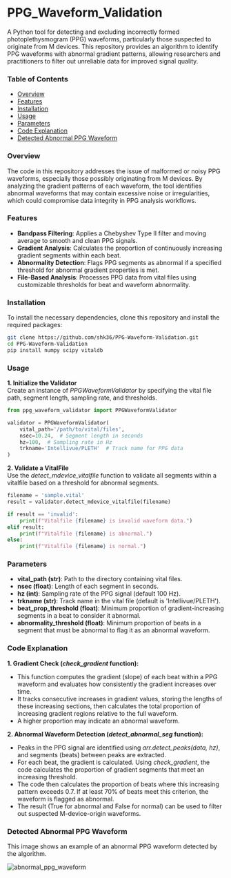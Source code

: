 # PPG_Waveform_Validation

A Python tool for detecting and excluding incorrectly formed photoplethysmogram (PPG) waveforms, particularly those suspected to originate from M devices. This repository provides an algorithm to identify PPG waveforms with abnormal gradient patterns, allowing researchers and practitioners to filter out unreliable data for improved signal quality.

### Table of Contents
- [Overview](#overview)<br>
- [Features](#features)<br>
- [Installation](#installation)<br>
- [Usage](#usage)<br>
- [Parameters](#parameters)<br>
- [Code Explanation](#code-explanation)<br>
- [Detected Abnormal PPG Waveform](#detected-abnormal-ppg-waveform)<br>


### Overview
The code in this repository addresses the issue of malformed or noisy PPG waveforms, especially those possibly originating from M devices. By analyzing the gradient patterns of each waveform, the tool identifies abnormal waveforms that may contain excessive noise or irregularities, which could compromise data integrity in PPG analysis workflows.


### Features
- **Bandpass Filtering**: Applies a Chebyshev Type II filter and moving average to smooth and clean PPG signals.
- **Gradient Analysis**: Calculates the proportion of continuously increasing gradient segments within each beat.
- **Abnormality Detection**: Flags PPG segments as abnormal if a specified threshold for abnormal gradient properties is met.
- **File-Based Analysis**: Processes PPG data from vital files using customizable thresholds for beat and waveform abnormality.

### Installation
To install the necessary dependencies, clone this repository and install the required packages:

```bash
git clone https://github.com/shk36/PPG-Waveform-Validation.git
cd PPG-Waveform-Validation
pip install numpy scipy vitaldb
```

### Usage
**1. Initialize the Validator**<br>
Create an instance of *PPGWaveformValidator* by specifying the vital file path, segment length, sampling rate, and thresholds.

```python
from ppg_waveform_validator import PPGWaveformValidator

validator = PPGWaveformValidator(
    vital_path='/path/to/vital/files',
    nsec=10.24,  # Segment length in seconds
    hz=100,  # Sampling rate in Hz
    trkname='Intellivue/PLETH'  # Track name for PPG data
)
```

**2. Validate a VitalFile**<br>
Use the *detect_mdevice_vitalfile* function to validate all segments within a vitalfile based on a threshold for abnormal segments.

```python
filename = 'sample.vital'
result = validator.detect_mdevice_vitalfile(filename)

if result == 'invalid':
    print(f"Vitalfile {filename} is invalid waveform data.")
elif result:
    print(f"Vitalfile {filename} is abnormal.")
else:
    print(f"Vitalfile {filename} is normal.")
```

### Parameters
- **vital_path (str)**: Path to the directory containing vital files.
- **nsec (float)**: Length of each segment in seconds.
- **hz (int)**: Sampling rate of the PPG signal (default 100 Hz).
- **trkname (str)**: Track name in the vital file (default is 'Intellivue/PLETH').
- **beat_prop_threshold (float)**: Minimum proportion of gradient-increasing segments in a beat to consider it abnormal.
- **abnormality_threshold (float)**: Minimum proportion of beats in a segment that must be abnormal to flag it as an abnormal waveform.


### Code Explanation
**1. Gradient Check (*check_gradient* function):**
- This function computes the gradient (slope) of each beat within a PPG waveform and evaluates how consistently the gradient increases over time.
- It tracks consecutive increases in gradient values, storing the lengths of these increasing sections, then calculates the total proportion of increasing gradient regions relative to the full waveform.
- A higher proportion may indicate an abnormal waveform.
  
**2. Abnormal Waveform Detection (*detect_abnormal_seg* function):**
- Peaks in the PPG signal are identified using *arr.detect_peaks(data, hz)*, and segments (beats) between peaks are extracted.
- For each beat, the gradient is calculated. Using *check_gradient*, the code calculates the proportion of gradient segments that meet an increasing threshold.
- The code then calculates the proportion of beats where this increasing pattern exceeds 0.7. If at least 70% of beats meet this criterion, the waveform is flagged as abnormal.
- The result (True for abnormal and False for normal) can be used to filter out suspected M-device-origin waveforms.

  
### Detected Abnormal PPG Waveform
This image shows an example of an abnormal PPG waveform detected by the algorithm.

![abnormal_ppg_waveform](https://github.com/user-attachments/assets/a86efec2-f81a-42ea-9f94-51c4c1d05816)

